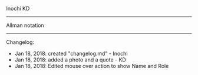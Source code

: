 Inochi
KD
**************
Allman notation
**************

Changelog:
- Jan 18, 2018: created "changelog.md" - Inochi
- Jan 18, 2018: added a photo and a quote - KD
- Jan 18, 2018: Edited mouse over action to show Name and Role